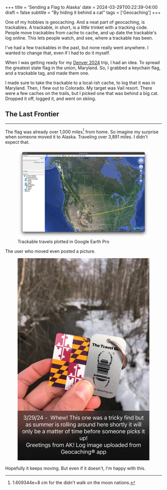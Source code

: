 +++
title = 'Sending a Flag to Alaska'
date = 2024-03-29T00:22:39-04:00
draft = false
subtitle = "By hiding it behind a cat"
tags = ['Geocaching']
+++

One of my hobbies is geocaching. And a neat part of geocaching, is trackables. A trackable, in short, is a little trinket with a tracking code. People move trackables from cache to cache, and up date the trackable's log online. This lets people watch, and see, where a trackable has been.

I've had a few trackables in the past, but none really went anywhere. I wanted to change that, even if I had to do it myself.

When I was getting ready for my [Denver 2024](/tags/denver-2024/) trip, I had an idea. To spread the greatest state flag in the union, Maryland. So, I grabbed a keychain flag, and a trackable tag, and made them one.

I made sure to take the trackable to a local-ish cache, to log that it was in Maryland. Then, I flew out to Colorado. My target was Vail resort. There were a few caches on the trails, but I picked one that was behind a big cat. Dropped it off, logged it, and went on skiing.

<h2>The Last Frontier</h2>
<hr>

The flag was already over 1,000 miles[^1] from home. So imagine my surprise when someone moved it to Alaska. Traveling over 3,891 miles. I didn't expect that.

<figure>
	<img src="fig1.webp"/>
	<figcaption>Trackable travels plotted in Google Earth Pro</figcaption>
</figure>

The user who moved even posted a picture.

<figure>
	<img src="fig2.webp"/>
</figure>

Hopefully it keeps moving. But even if it doesn't, I'm happy with this.

[^1]: 1.609344e+8 cm for the didn't walk on the moon nations.
